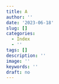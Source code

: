```yaml
---
title: A
author: ''
date: '2023-06-18'
slug: []
categories:
  - Index
  - ''
tags: []
description: ''
image: ''
keywords: ''
draft: no
---
```

